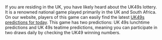 If you are residing in the UK, you have likely heard about the UK49s lottery. It is a renowned national game played primarily in the UK and South Africa. On our website, players of this game can easily find the latest [UK49s predictions for today](https://uk49spredictions.net/). This game has two predictions: UK 49s lunchtime predictions and UK 49s teatime predictions, meaning you can participate in two draws daily by checking the UK49 winning numbers.

